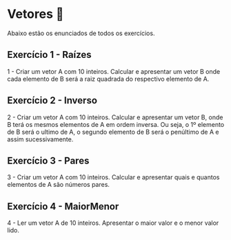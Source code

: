 
# Vetores 🐞

Abaixo estão os enunciados de todos os exercícios.
## Exercício 1 - Raízes

1 - Criar um vetor A com 10 inteiros. Calcular e apresentar um vetor B onde cada
elemento de B será a raiz quadrada do respectivo elemento de A.

## Exercício 2 - Inverso

2 - Criar um vetor A com 10 inteiros. Calcular e apresentar um vetor B, onde B terá os
mesmos elementos de A em ordem inversa. Ou seja, o 1º elemento de B será o ultimo
de A, o segundo elemento de B será o penúltimo de A e assim sucessivamente.

## Exercício 3 - Pares

3 - Criar um vetor A com 10 inteiros. Calcular e apresentar quais e quantos elementos de
A são números pares.

## Exercício 4 - MaiorMenor

4 - Ler um vetor A de 10 inteiros. Apresentar o maior valor e o menor valor lido.